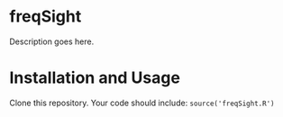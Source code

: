 # freqSight

Description goes here.

# Installation and Usage

Clone this repository.  Your code should include: `source('freqSight.R')`
